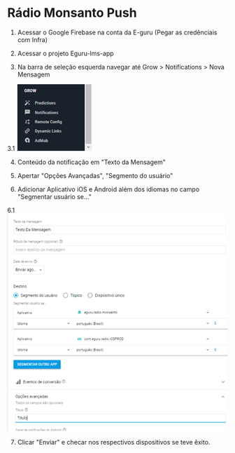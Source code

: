 <!-- TITLE: Radio Monsanto Push -->
<!-- SUBTITLE: A quick summary of Radio Monsanto Push -->

# Rádio Monsanto Push

1. Acessar o Google Firebase na conta da E-guru (Pegar as credênciais com Infra)


2. Acessar o projeto Eguru-lms-app


3. Na barra de seleção esquerda navegar até Grow > Notifications > Nova Mensagem


3.1
 ![Img 26022018 144908 0](/uploads/img-26022018-144908-0.png "Img 26022018 144908 0")
 
 
 4. Conteúdo da notificação em "Texto da Mensagem" 


5. Apertar "Opções Avançadas", "Segmento do usuário"


6.  Adicionar Aplicativo iOS e Android  além dos idiomas no campo "Segmentar usuário se..."


   6.1
    ![Img 26022018 144719 0](/uploads/img-26022018-144719-0.png "Img 26022018 144719 0")
		
		
 7. Clicar "Enviar" e checar nos respectivos dispositivos se teve êxito.